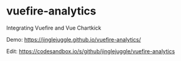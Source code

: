 # vuefire-analytics
Integrating Vuefire and Vue Chartkick

Demo: https://jinglejuggle.github.io/vuefire-analytics/

Edit: https://codesandbox.io/s/github/jinglejuggle/vuefire-analytics
